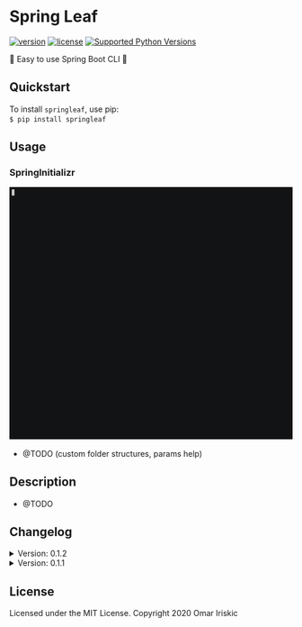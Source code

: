 # Spring Leaf

[![version](https://img.shields.io/pypi/v/springleaf.svg)](https://pypi.org/project/springleaf/)
[![license](https://img.shields.io/pypi/l/springleaf.svg)](https://pypi.org/project/springleaf/)
[![Supported Python Versions](https://img.shields.io/pypi/pyversions/springleaf.svg)](https://pypi.python.org/pypi/springleaf)

🍃 Easy to use Spring Boot CLI 🍃

## Quickstart

To install `springleaf`, use pip: <br>
`$ pip install springleaf`

## Usage

### SpringInitializr

![spring-initializr-example-gif](docs/images/spring_initializr.gif)

- @TODO (custom folder structures, params help)

## Description

- @TODO

## Changelog

<details><summary>Version: 0.1.2</summary>
    Windows: <br>
        <ul>
        <li>Moved from PyInquirer(not in development) to <a href="https://github.com/tmbo/questionary/">questionary</a> , error was still appearing in CommandPrompt</li>
        <li>Founded out that everything works in Cmder when started in bash </li>
        <li>Should be tested more on Windows</li>
        <li>changed prompt_toolkit version to 3.0.2</li>
        </ul>
</details>
<details><summary>Version: 0.1.1</summary>
    Windows: <br>
        <ul>
            <li>Error in CommandPrompt with prompt_toolkit (Exception: NoConsoleScreenBufferError), tried with version <=2.0, <br>
                error was still appearing</li>
        </ul>

</details>

## License

Licensed under the MIT License. Copyright 2020 Omar Iriskic
